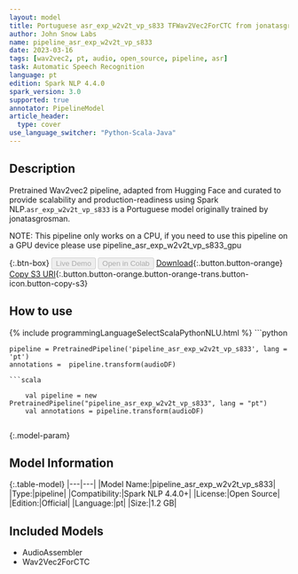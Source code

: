 ```yaml
---
layout: model
title: Portuguese asr_exp_w2v2t_vp_s833 TFWav2Vec2ForCTC from jonatasgrosman
author: John Snow Labs
name: pipeline_asr_exp_w2v2t_vp_s833
date: 2023-03-16
tags: [wav2vec2, pt, audio, open_source, pipeline, asr]
task: Automatic Speech Recognition
language: pt
edition: Spark NLP 4.4.0
spark_version: 3.0
supported: true
annotator: PipelineModel
article_header:
  type: cover
use_language_switcher: "Python-Scala-Java"
---
```


## Description

Pretrained Wav2vec2  pipeline, adapted from Hugging Face and curated to provide scalability and production-readiness using Spark NLP.`asr_exp_w2v2t_vp_s833` is a Portuguese model originally trained by jonatasgrosman.

NOTE: This pipeline only works on a CPU, if you need to use this pipeline on a GPU device please use pipeline_asr_exp_w2v2t_vp_s833_gpu

{:.btn-box}
<button class="button button-orange" disabled>Live Demo</button>
<button class="button button-orange" disabled>Open in Colab</button>
[Download](https://s3.amazonaws.com/auxdata.johnsnowlabs.com/public/models/pipeline_asr_exp_w2v2t_vp_s833_pt_4.4.0_3.0_1678968021821.zip){:.button.button-orange}
[Copy S3 URI](s3://auxdata.johnsnowlabs.com/public/models/pipeline_asr_exp_w2v2t_vp_s833_pt_4.4.0_3.0_1678968021821.zip){:.button.button-orange.button-orange-trans.button-icon.button-copy-s3}

## How to use



<div class="tabs-box" markdown="1">
{% include programmingLanguageSelectScalaPythonNLU.html %}
```python

    pipeline = PretrainedPipeline('pipeline_asr_exp_w2v2t_vp_s833', lang = 'pt')
    annotations =  pipeline.transform(audioDF)
    
```
```scala

    val pipeline = new PretrainedPipeline("pipeline_asr_exp_w2v2t_vp_s833", lang = "pt")
    val annotations = pipeline.transform(audioDF)
    
```
</div>

{:.model-param}
## Model Information

{:.table-model}
|---|---|
|Model Name:|pipeline_asr_exp_w2v2t_vp_s833|
|Type:|pipeline|
|Compatibility:|Spark NLP 4.4.0+|
|License:|Open Source|
|Edition:|Official|
|Language:|pt|
|Size:|1.2 GB|

## Included Models

- AudioAssembler
- Wav2Vec2ForCTC